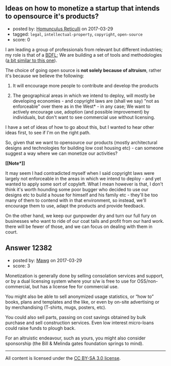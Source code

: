 ## Ideas on how to monetize a startup that intends to opensource it's products?

- posted by: [Homunculus Reticulli](https://stackexchange.com/users/516016/homunculus-reticulli) on 2017-03-29
- tagged: `legal`, `intellectual-property`, `copyright`, `open-source`
- score: 0

<p>I am leading a group of professionals from relevant but different industries; my role is that of a <a href="https://en.wikipedia.org/wiki/Benevolent_dictator_for_life" rel="nofollow noreferrer">BDFL</a>; We are building a set of tools and methodologies (<a href="http://opensourceecology.org/gvcs/" rel="nofollow noreferrer">a bit similar to this one</a>).</p>

<p>The choice of going open source is <strong>not solely because of altruism</strong>, rather it's because we believe the following:</p>

<ol>
<li><p>It will encourage more people to contribute and develop the products</p></li>
<li><p>The geographical areas in which we intend to deploy, will mostly be developing economies - and copyright laws are (shall we say) "not as enforceable" over there as in the West* - in any case; We want to actively encourage use, adoption (and possible improvement) by individuals, but don't want to see commercial use without licensing.</p></li>
</ol>

<p>I have a set of ideas of how to go about this, but I wanted to hear other ideas first, to see if I'm on the right path.</p>

<p>So, given that we want to opensource our products (mostly architectural designs and technologies for building low cost housing etc) - can someone suggest a way where we can monetize our activities? </p>

<p><strong>[[Note*]]</strong></p>

<p>It may seem I had contradicted myself when I said copyright laws were largely not enforceable in the areas in which we intend to deploy - and yet wanted to apply some sort of copyleft. What I mean however is that, I don't think it's worth hounding some poor bugger who decided to use our designs etc to build a house for himself and his family etc - they'll be too many of them to contend with in that environment, so instead, we'll encourage them to use, adapt the products and provide feedback.</p>

<p>On the other hand, we keep our gunpowder dry and turn our full fury on businesses who want to ride of our coat tails and profit from our hard work. there will be fewer of those, and we can focus on dealing with them in court. </p>



## Answer 12382

- posted by: [Mawg](https://stackexchange.com/users/65583/mawg) on 2017-03-29
- score: 3

<p>Monetization is generally done by selling consolation services and support, or by a dual licensing system where your s/w is free to use for OSS/non-commercial, but has a license fee for commercial use. </p>

<p>You might also be able to sell anonymized usage statistics, or “how to” books, plans and templates and the like, or even by on-site advertising or by merchandising (T-shirts, mugs, posters, etc).</p>

<p>You could also sell parts, passing on cost savings obtained by bulk purchase and sell construction services. Even low interest micro-loans could raise funds to plough back. </p>

<p>For an altruistic endeavour, such as yours, you might also consider sponsorship (the Bill &amp; Melinda gates foundation springs to mind). </p>




---

All content is licensed under the [CC BY-SA 3.0 license](https://creativecommons.org/licenses/by-sa/3.0/).
